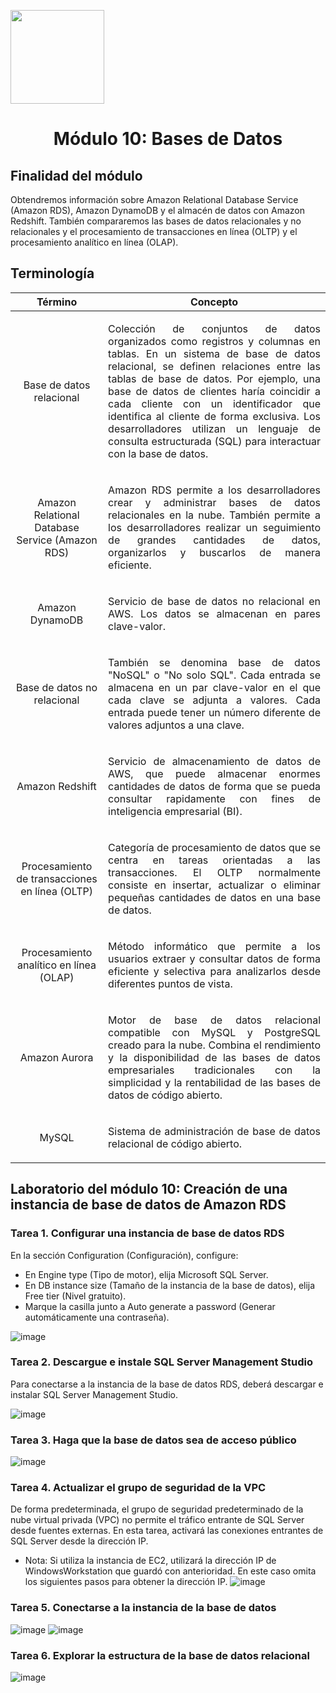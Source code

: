 <p align="left">
  <img src="https://semanadelcannabis.cayetano.edu.pe/assets/img/logo-upch.png" width="150">
  <h1 align="center">Módulo 10: Bases de Datos</h1>
</p>

## Finalidad del módulo
Obtendremos información sobre Amazon Relational Database Service (Amazon RDS), Amazon DynamoDB y el almacén de datos con Amazon Redshift. También compararemos las bases de datos relacionales y no relacionales y el procesamiento de transacciones en línea (OLTP) y el procesamiento analítico en línea (OLAP).

## Terminología
| Término  | Concepto  |
| :------------: | :------------: |
| Base de datos relacional  | <p align="justify">Colección de conjuntos de datos organizados como registros y columnas en tablas. En un sistema de base de datos relacional, se definen relaciones entre las tablas de base de datos. Por ejemplo, una base de datos de clientes haría coincidir a cada cliente con un identificador que identifica al cliente de forma exclusiva. Los desarrolladores utilizan un lenguaje de consulta estructurada (SQL) para interactuar con la base de datos.</p>  |
| Amazon Relational Database Service (Amazon RDS)  | <p align="justify">Amazon RDS permite a los desarrolladores crear y administrar bases de datos relacionales en la nube. También permite a los desarrolladores realizar un seguimiento de grandes cantidades de datos, organizarlos y buscarlos de manera eficiente.</p>  |
| Amazon DynamoDB  | <p align="justify">Servicio de base de datos no relacional en AWS. Los datos se almacenan en pares clave-valor.</p>  |
| Base de datos no relacional  | <p align="justify">También se denomina base de datos "NoSQL" o "No solo SQL". Cada entrada se almacena en un par clave-valor en el que cada clave se adjunta a valores. Cada entrada puede tener un número diferente de valores adjuntos a una clave.</p>  |
| Amazon Redshift  | <p align="justify">Servicio de almacenamiento de datos de AWS, que puede almacenar enormes cantidades de datos de forma que se pueda consultar rapidamente con fines de inteligencia empresarial (BI).</p>  |
| Procesamiento de transacciones en línea (OLTP)  | <p align="justify">Categoría de procesamiento de datos que se centra en tareas orientadas a las transacciones. El OLTP normalmente consiste en insertar, actualizar o eliminar pequeñas cantidades de datos en una base de datos.</p>  |
| Procesamiento analítico en línea (OLAP)  | <p align="justify">Método informático que permite a los usuarios extraer y consultar datos de forma eficiente y selectiva para analizarlos desde diferentes puntos de vista.</p>  |
| Amazon Aurora  | <p align="justify">Motor de base de datos relacional compatible con MySQL y PostgreSQL creado para la nube. Combina el rendimiento y la disponibilidad de las bases de datos empresariales tradicionales con la simplicidad y la rentabilidad de las bases de datos de código abierto.</p>  |
| MySQL  | <p align="justify">Sistema de administración de base de datos relacional de código abierto.</p>  |

## Laboratorio del módulo 10: Creación de una instancia de base de datos de Amazon RDS
### Tarea 1. Configurar una instancia de base de datos RDS
En la sección Configuration (Configuración), configure:
- En Engine type (Tipo de motor), elija Microsoft SQL Server.
- En DB instance size (Tamaño de la instancia de la base de datos), elija Free tier (Nivel gratuito).
- Marque la casilla junto a Auto generate a password (Generar automáticamente una contraseña).

![image](https://github.com/EdwinJaraOFC/CDRPersonal/assets/150296803/f81b60f8-be4a-458d-9a90-97e1753c3d2b)

### Tarea 2. Descargue e instale SQL Server Management Studio
Para conectarse a la instancia de la base de datos RDS, deberá descargar e instalar SQL Server Management Studio.

![image](https://github.com/EdwinJaraOFC/CDRPersonal/assets/150296803/7658dc98-66a0-472f-a517-7c673a2381bc)

### Tarea 3. Haga que la base de datos sea de acceso público
![image](https://github.com/EdwinJaraOFC/CDRPersonal/assets/150296803/aae6b2f0-dadc-47d5-9754-ae6c34b9a148)

### Tarea 4. Actualizar el grupo de seguridad de la VPC
De forma predeterminada, el grupo de seguridad predeterminado de la nube virtual privada (VPC) no permite el tráfico entrante de SQL Server desde fuentes externas. En esta tarea, activará las conexiones entrantes de SQL Server desde la dirección IP.
- Nota: Si utiliza la instancia de EC2, utilizará la dirección IP de WindowsWorkstation que guardó con anterioridad. En este caso omita los siguientes pasos para obtener la dirección IP.
![image](https://github.com/EdwinJaraOFC/CDRPersonal/assets/150296803/47bf3814-084f-4213-a890-e137a0aa4db1)

### Tarea 5. Conectarse a la instancia de la base de datos
![image](https://github.com/EdwinJaraOFC/CDRPersonal/assets/150296803/688cfb4f-6b6d-4e99-b587-d52213bacb41)
![image](https://github.com/EdwinJaraOFC/CDRPersonal/assets/150296803/08a12f19-e820-4088-9fac-78bfb4c1dc61)

### Tarea 6. Explorar la estructura de la base de datos relacional
![image](https://github.com/EdwinJaraOFC/CDRPersonal/assets/150296803/e7a57fa8-8a6d-4772-90a5-d85077063f63)

